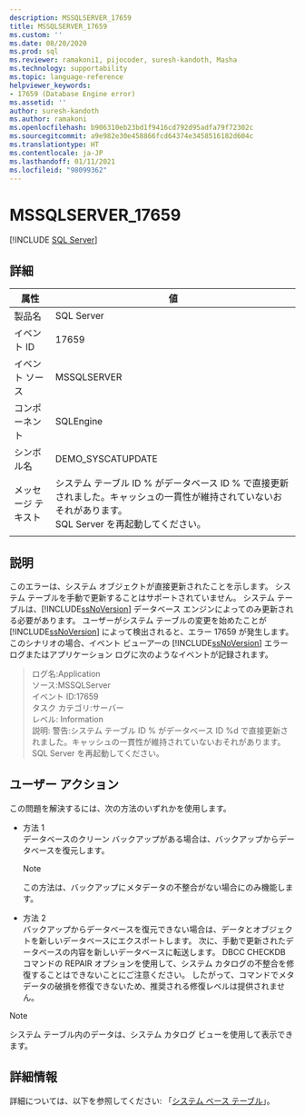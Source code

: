 ```yaml
---
description: MSSQLSERVER_17659
title: MSSQLSERVER_17659
ms.custom: ''
ms.date: 08/20/2020
ms.prod: sql
ms.reviewer: ramakoni1, pijocoder, suresh-kandoth, Masha
ms.technology: supportability
ms.topic: language-reference
helpviewer_keywords:
- 17659 (Database Engine error)
ms.assetid: ''
author: suresh-kandoth
ms.author: ramakoni
ms.openlocfilehash: b906310eb23bd1f9416cd792d95adfa79f72302c
ms.sourcegitcommit: a9e982e30e458866fcd64374e3458516182d604c
ms.translationtype: HT
ms.contentlocale: ja-JP
ms.lasthandoff: 01/11/2021
ms.locfileid: "98099362"
---
```

# <a name="mssqlserver_17659"></a>MSSQLSERVER_17659
 [!INCLUDE [SQL Server](../../includes/applies-to-version/sqlserver.md)]

## <a name="details"></a>詳細

|属性|値|
|---|---|
|製品名|SQL Server|
|イベント ID|17659|
|イベント ソース|MSSQLSERVER|
|コンポーネント|SQLEngine|
|シンボル名|DEMO_SYSCATUPDATE|
|メッセージ テキスト|システム テーブル ID \% がデータベース ID \% で直接更新されました。キャッシュの一貫性が維持されていないおそれがあります。 <br/> SQL Server を再起動してください。|
||

## <a name="explanation"></a>説明

このエラーは、システム オブジェクトが直接更新されたことを示します。 システム テーブルを手動で更新することはサポートされていません。 システム テーブルは、[!INCLUDE[ssNoVersion](../../includes/ssnoversion-md.md)] データベース エンジンによってのみ更新される必要があります。 ユーザーがシステム テーブルの変更を始めたことが [!INCLUDE[ssNoVersion](../../includes/ssnoversion-md.md)] によって検出されると、エラー 17659 が発生します。 このシナリオの場合、イベント ビューアーの [!INCLUDE[ssNoVersion](../../includes/ssnoversion-md.md)] エラー ログまたはアプリケーション ログに次のようなイベントが記録されます。

> ログ名:Application  
ソース:MSSQLServer  
イベント ID:17659  
タスク カテゴリ:サーバー  
レベル: Information  
説明: 警告:システム テーブル ID \% がデータベース ID %d で直接更新されました。キャッシュの一貫性が維持されていないおそれがあります。 SQL Server を再起動してください。

## <a name="user-action"></a>ユーザー アクション

この問題を解決するには、次の方法のいずれかを使用します。

- 方法 1  
    データベースのクリーン バックアップがある場合は、バックアップからデータベースを復元します。  
    > [!NOTE]
    > この方法は、バックアップにメタデータの不整合がない場合にのみ機能します。  

- 方法 2  
    バックアップからデータベースを復元できない場合は、データとオブジェクトを新しいデータベースにエクスポートします。 次に、手動で更新されたデータベースの内容を新しいデータベースに転送します。 DBCC CHECKDB コマンドの REPAIR オプションを使用して、システム カタログの不整合を修復することはできないことにご注意ください。 したがって、コマンドでメタデータの破損を修復できないため、推奨される修復レベルは提供されません。

> [!NOTE]
> システム テーブル内のデータは、システム カタログ ビューを使用して表示できます。

## <a name="more-information"></a>詳細情報

詳細については、以下を参照してください: 「[システム ベース テーブル](../system-tables/system-base-tables.md)」。